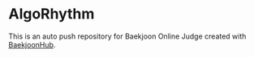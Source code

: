 # AlgoRhythm
This is an auto push repository for Baekjoon Online Judge created with [BaekjoonHub](https://github.com/BaekjoonHub/BaekjoonHub).
